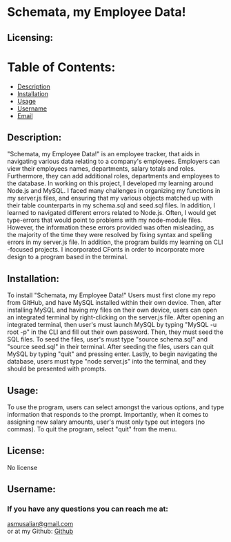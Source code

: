 # Schemata, my Employee Data!

  ## Licensing: 


  # Table of Contents:
  - [Description](#description)
  - [Installation](#installation)
  - [Usage]($usage)
  - [Username](#username)
  - [Email](#email)

  ## Description: 
  "Schemata, my Employee Data!" is an employee tracker, that aids in navigating various data relating to a company's employees. Employers can view their employees names, departments, salary totals and roles. Furthermore, they can add additional roles, departments and employees to the database. In working on this project, I developed my learning around Node.js and MySQL. I faced many challenges in organizing my functions in my server.js files, and ensuring that my various objects matched up with their table counterparts in my schema.sql and seed.sql files. In addition, I learned to navigated different errors related to Node.js. Often, I would get type-errors that would point to problems with my node-module files. However, the information these errors provided was often misleading, as the majority of the time they were resolved by fixing syntax and spelling errors in my server.js file. In addition, the program builds my learning on CLI -focused projects. I incorporated CFonts in order to incorporate more design to a program based in the terminal. 

  ## Installation: 
  To install "Schemata, my Employee Data!" Users must first clone my repo from GitHub, and have MySQL installed within their own device. Then, after installing MySQL and having my files on their own device, users can open an integrated terminal by right-clicking on the server.js file. After opening an integrated terminal, then user's must launch MySQL by typing "MySQL -u root -p" in the CLI and fill out their own password. Then, they must seed the SQL files. To seed the files, user's must type "source schema.sql" and "source seed.sql" in their terminal. After seeding the files, users can quit MySQL by typing "quit" and pressing enter. Lastly, to begin navigating the database, users must type "node server.js" into the terminal, and they should be presented with prompts. 

  ## Usage: 
  To use the program, users can select amongst the various options, and type information that responds to the prompt. Importantly, when it comes to assigning new salary amounts, user's must only type out integers (no commas). To quit the program, select "quit" from the menu.


  ## License: 
  No license 


  ## Username:

  ### If you have any questions you can reach me at: 
  asmusaliar@gmail.com <br />
  or at my Github: [Github](https://github.com/musaliyah)
